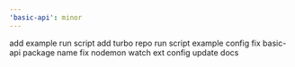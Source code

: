 ```yaml
---
'basic-api': minor
---
```


add example run script
add turbo repo run script example config
fix basic-api package name
fix nodemon watch ext config
update docs

